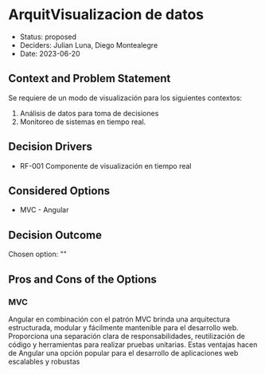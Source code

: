 # ArquitVisualizacion de datos

* Status: proposed
* Deciders: Julian Luna, Diego Montealegre
* Date: 2023-06-20

## Context and Problem Statement

Se requiere de un modo de visualización para los siguientes contextos:
1. Análisis de datos para toma de decisiones
2. Monitoreo de sistemas en tiempo real.

## Decision Drivers

* RF-001 Componente de visualización en tiempo real

## Considered Options

* MVC - Angular

## Decision Outcome

Chosen option: ""

## Pros and Cons of the Options

### MVC

Angular en combinación con el patrón MVC brinda una arquitectura estructurada, modular y fácilmente mantenible para el desarrollo web. Proporciona una separación clara de responsabilidades, reutilización de código y herramientas para realizar pruebas unitarias. Estas ventajas hacen de Angular una opción popular para el desarrollo de aplicaciones web escalables y robustas
